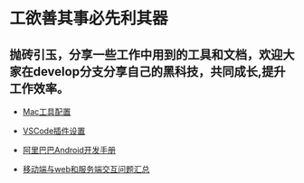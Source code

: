 # 工欲善其事必先利其器

## 抛砖引玉，分享一些工作中用到的工具和文档，欢迎大家在develop分支分享自己的黑科技，共同成长,提升工作效率。

* [Mac工具配置](Mac工具配置.md)

* [VSCode插件设置](VSCode插件设置.md)
  
* [阿里巴巴Android开发手册](阿里巴巴Android开发手册.pdf)

* [移动端与web和服务端交互问题汇总](移动端与web和服务端交互问题汇总.md)